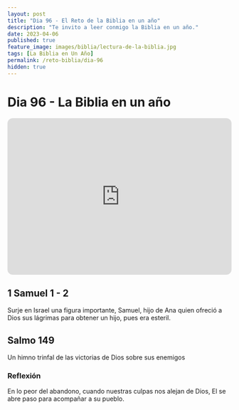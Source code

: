 ```yaml
---
layout: post
title: "Dia 96 - El Reto de la Biblia en un año"
description: "Te invito a leer conmigo la Biblia en un año."
date: 2023-04-06
published: true
feature_image: images/biblia/lectura-de-la-biblia.jpg
tags: [La Biblia en Un Año]
permalink: /reto-biblia/dia-96
hidden: true
---
```


# Dia 96 - La Biblia en un año
<iframe style="border-radius:12px" src="https://open.spotify.com/embed/episode/5biVJURtUyZjF75ZiZYwgc?utm_source=generator" width="100%" height="352" frameBorder="0" allowfullscreen="" allow="autoplay; clipboard-write; encrypted-media; fullscreen; picture-in-picture" loading="lazy"></iframe>

## 1 Samuel 1 - 2
Surje en Israel una figura importante, Samuel, hijo de Ana quien ofreció a Dios sus lágrimas para obtener un hijo, pues era esteril.

## Salmo 149
Un himno trinfal de las victorias de Dios sobre sus enemigos

### Reflexión
En lo peor del abandono, cuando nuestras culpas nos alejan de Dios, El se abre paso para acompañar a su pueblo.



